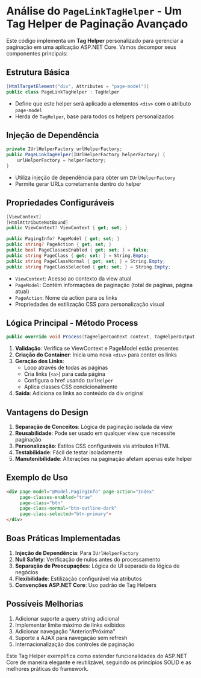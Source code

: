 # Análise do `PageLinkTagHelper` - Um Tag Helper de Paginação Avançado

Este código implementa um **Tag Helper** personalizado para gerenciar a paginação em uma aplicação ASP.NET Core. Vamos decompor seus componentes principais:

## Estrutura Básica
```csharp
[HtmlTargetElement("div", Attributes = "page-model")]
public class PageLinkTagHelper : TagHelper
```
- Define que este helper será aplicado a elementos `<div>` com o atributo `page-model`
- Herda de `TagHelper`, base para todos os helpers personalizados

## Injeção de Dependência
```csharp
private IUrlHelperFactory urlHelperFactory;
public PageLinkTagHelper(IUrlHelperFactory helperFactory) {
    urlHelperFactory = helperFactory;
}
```
- Utiliza injeção de dependência para obter um `IUrlHelperFactory`
- Permite gerar URLs corretamente dentro do helper

## Propriedades Configuráveis
```csharp
[ViewContext]
[HtmlAttributeNotBound]
public ViewContext? ViewContext { get; set; }

public PagingInfo? PageModel { get; set; }
public string? PageAction { get; set; }
public bool PageClassesEnabled { get; set; } = false;
public string PageClass { get; set; } = String.Empty;
public string PageClassNormal { get; set; } = String.Empty;
public string PageClassSelected { get; set; } = String.Empty;
```
- `ViewContext`: Acesso ao contexto da view atual
- `PageModel`: Contém informações de paginação (total de páginas, página atual)
- `PageAction`: Nome da action para os links
- Propriedades de estilização CSS para personalização visual

## Lógica Principal - Método Process
```csharp
public override void Process(TagHelperContext context, TagHelperOutput output)
```
1. **Validação**: Verifica se ViewContext e PageModel estão presentes
2. **Criação do Container**: Inicia uma nova `<div>` para conter os links
3. **Geração dos Links**:
   - Loop através de todas as páginas
   - Cria links (`<a>`) para cada página
   - Configura o href usando `IUrlHelper`
   - Aplica classes CSS condicionalmente
4. **Saída**: Adiciona os links ao conteúdo da div original

## Vantagens do Design
1. **Separação de Conceitos**: Lógica de paginação isolada da view
2. **Reusabilidade**: Pode ser usado em qualquer view que necessite paginação
3. **Personalização**: Estilos CSS configuráveis via atributos HTML
4. **Testabilidade**: Fácil de testar isoladamente
5. **Manutenibilidade**: Alterações na paginação afetam apenas este helper

## Exemplo de Uso
```html
<div page-model="@Model.PagingInfo" page-action="Index" 
     page-classes-enabled="true"
     page-class="btn" 
     page-class-normal="btn-outline-dark"
     page-class-selected="btn-primary">
</div>
```

## Boas Práticas Implementadas
1. **Injeção de Dependência**: Para `IUrlHelperFactory`
2. **Null Safety**: Verificação de nulos antes do processamento
3. **Separação de Preocupações**: Lógica de UI separada da lógica de negócios
4. **Flexibilidade**: Estilização configurável via atributos
5. **Convenções ASP.NET Core**: Uso padrão de Tag Helpers

## Possíveis Melhorias
1. Adicionar suporte a query string adicional
2. Implementar limite máximo de links exibidos
3. Adicionar navegação "Anterior/Próxima"
4. Suporte a AJAX para navegação sem refresh
5. Internacionalização dos controles de paginação

Este Tag Helper exemplifica como estender funcionalidades do ASP.NET Core de maneira elegante e reutilizável, seguindo os princípios SOLID e as melhores práticas do framework.